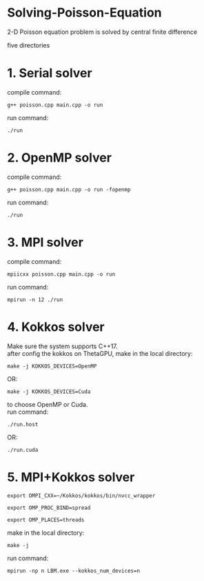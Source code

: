 # Solving-Poisson-Equation

2-D Poisson equation problem is solved by central finite difference

five directories

# 1. Serial solver
  compile command:
  ```
  g++ poisson.cpp main.cpp -o run
  ```
  run command:
  ```
  ./run
  ```
  
# 2. OpenMP solver
  compile command:
  ```
  g++ poisson.cpp main.cpp -o run -fopenmp 
  ```
  run command: 
  ```
  ./run
  ```
  
# 3. MPI solver
  compile command: 
  ```
  mpiicxx poisson.cpp main.cpp -o run 
  ```
  run command: 
  ```
  mpirun -n 12 ./run
  ```
  
# 4. Kokkos solver 
  Make sure the system supports C++17.\
  after config the kokkos on ThetaGPU, 
  make in the local directory: 
  ```
  make -j KOKKOS_DEVICES=OpenMP
  ```
  OR: 
  ```
  make -j KOKKOS_DEVICES=Cuda 
  ```
  to choose OpenMP or Cuda. \
  run command: 
  ```
  ./run.host
  ```
  OR:
  ```
  ./run.cuda
   ```
# 5. MPI+Kokkos solver 
  ```
  export OMPI_CXX=~/Kokkos/kokkos/bin/nvcc_wrapper
  ```
  ```
  export OMP_PROC_BIND=spread
  ```
  ```
  export OMP_PLACES=threads
  ```
  make in the local directory: 
  ```
  make -j
  ```
  run command: 
  ```
  mpirun -np n LBM.exe --kokkos_num_devices=n
  ```
  

